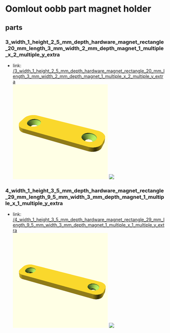 # Oomlout oobb part magnet holder


## parts

### 3_width_1_height_2_5_mm_depth_hardware_magnet_rectangle_20_mm_length_3_mm_width_2_mm_depth_magnet_1_multiple_x_2_multiple_y_extra
* link: [/3_width_1_height_2_5_mm_depth_hardware_magnet_rectangle_20_mm_length_3_mm_width_2_mm_depth_magnet_1_multiple_x_2_multiple_y_extra](3_width_1_height_2_5_mm_depth_hardware_magnet_rectangle_20_mm_length_3_mm_width_2_mm_depth_magnet_1_multiple_x_2_multiple_y_extra)  
![](3_width_1_height_2_5_mm_depth_hardware_magnet_rectangle_20_mm_length_3_mm_width_2_mm_depth_magnet_1_multiple_x_2_multiple_y_extra/3dpr_300.png)  ![](3_width_1_height_2_5_mm_depth_hardware_magnet_rectangle_20_mm_length_3_mm_width_2_mm_depth_magnet_1_multiple_x_2_multiple_y_extra/image_300.jpg)
 

### 4_width_1_height_3_5_mm_depth_hardware_magnet_rectangle_29_mm_length_9_5_mm_width_3_mm_depth_magnet_1_multiple_x_1_multiple_y_extra
* link: [/4_width_1_height_3_5_mm_depth_hardware_magnet_rectangle_29_mm_length_9_5_mm_width_3_mm_depth_magnet_1_multiple_x_1_multiple_y_extra](4_width_1_height_3_5_mm_depth_hardware_magnet_rectangle_29_mm_length_9_5_mm_width_3_mm_depth_magnet_1_multiple_x_1_multiple_y_extra)  
![](4_width_1_height_3_5_mm_depth_hardware_magnet_rectangle_29_mm_length_9_5_mm_width_3_mm_depth_magnet_1_multiple_x_1_multiple_y_extra/3dpr_300.png)  ![](4_width_1_height_3_5_mm_depth_hardware_magnet_rectangle_29_mm_length_9_5_mm_width_3_mm_depth_magnet_1_multiple_x_1_multiple_y_extra/image_300.jpg)
 
